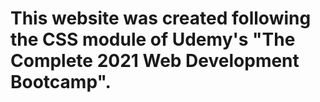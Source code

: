 # This website was created following the CSS module of Udemy's "The Complete 2021 Web Development Bootcamp".
